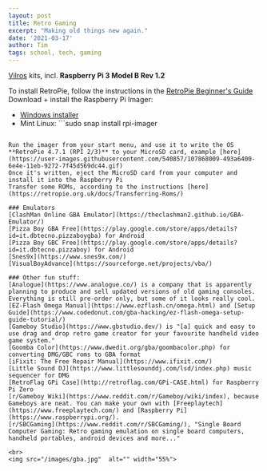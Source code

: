 ```yaml
---
layout: post
title: Retro Gaming
excerpt: "Making old things new again."
date: '2021-03-17'
author: Tim
tags: school, tech, gaming
---
```


[Vilros](https://vilros.com/collections/retropie) kits, incl. **Raspberry Pi 3 Model B Rev 1.2**

To install RetroPie, follow the instructions in the [RetroPie Beginner's Guide](https://retropie.org.uk/docs/First-Installation/)  
Download + install the Raspberry Pi Imager:  
* [Windows installer](https://www.raspberrypi.org/software/)
* Mint Linux: ```sudo snap install rpi-imager
```  

Run the imager from your start menu, and use it to write the OS **RetroPie 4.7.1 (RPI 2/3)** to your MicroSD card, example [here](https://user-images.githubusercontent.com/540857/107868009-493a6400-6e4e-11eb-9272-7f45d569dc44.gif)  
Once it's written, eject the MicroSD card from your computer and install it into the Raspberry Pi  
Transfer some ROMs, according to the instructions [here](https://retropie.org.uk/docs/Transferring-Roms/)  

### Emulators
[ClashMan Online GBA Emulator](https://theclashman2.github.io/GBA-Emulator/)  
[Pizza Boy GBA Free](https://play.google.com/store/apps/details?id=it.dbtecno.pizzaboygba) for Android  
[Pizza Boy GBC Free](https://play.google.com/store/apps/details?id=it.dbtecno.pizzaboy) for Android  
[Snes9x](https://www.snes9x.com/)  
[VisualBoyAdvance](https://sourceforge.net/projects/vba/)  

### Other fun stuff:
[Analogue](https://www.analogue.co/) is a company that is apparently planning to produce and sell updated versions of old gaming consoles. Everything is still pre-order only, but some of it looks really cool.  
[EZ-Flash Omega Manual](https://www.ezflash.cn/omega.html) and [Setup Guide](https://www.codedonut.com/gba-hacking/ez-flash-omega-setup-guide-tutorial/)  
[Gameboy Studio](https://www.gbstudio.dev/) is "[a] quick and easy to use drag and drop retro game creator for your favourite handheld video game system."  
[Goomba Color](https://www.dwedit.org/gba/goombacolor.php) for converting DMG/GBC roms to GBA format  
[iFixit: The Free Repair Manual](https://www.ifixit.com/)  
[Little Sound DJ](https://www.littlesounddj.com/lsd/index.php) music sequencer for DMG  
[RetroFlag GPi Case](http://retroflag.com/GPi-CASE.html) for Raspberry Pi Zero  
[r/Gameboy Wiki](https://www.reddit.com/r/Gameboy/wiki/index), because Gameboys are neat. You can make your own with [Freeplaytech](https://www.freeplaytech.com/) and [Raspberry Pi](https://www.raspberrypi.org/).  
[r/SBCGaming](https://www.reddit.com/r/SBCGaming/), "Single Board Computer Gaming: Retro gaming emulation on single board computers, handheld portables, android devices and more..."

<br>
<img src="/images/gba.jpg"  alt="" width="55%">